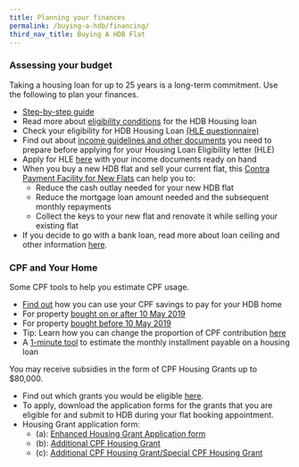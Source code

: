 ```yaml
---
title: Planning your finances
permalink: /buying-a-hdb/financing/
third_nav_title: Buying A HDB Flat
---
```


### Assessing your budget

Taking a housing loan for up to 25 years is a long-term commitment. Use the following to plan your finances.

- [Step-by-step guide](https://hdb.gov.sg/cs/infoweb/residential/financing-a-flat-purchase/step-by-step-guide-to-financial-planning)
- Read more about [eligibility conditions](https://hdb.gov.sg/cs/infoweb/residential/financing-a-flat-purchase/housing-loan-from-hdb/eligibility-conditions) for the HDB Housing loan
- Check your eligibility for HDB Housing Loan [(HLE questionnaire)](https://services2.hdb.gov.sg/webapp/BP13EligCheck/BP13SHome?strSystem=CHECK)
- Find out about [income guidelines and other documents](https://hdb.gov.sg/cs/infoweb/residential/financing-a-flat-purchase/housing-loan-from-hdb/income-guidelines-and-other-documents) you need to prepare before applying for your Housing Loan Eligibility letter (HLE)
- Apply for HLE [here](https://services2.hdb.gov.sg/webapp/BP27AWHLEApplication/BP27SHome) with your income documents ready on hand
- When you buy a new HDB flat and sell your current flat, this [Contra Payment Facility for New Flats](https://hdb.gov.sg/cs/infoweb/residential/financing-a-flat-purchase/housing-loan-from-hdb/contra-payment-facility-for-new-flats) can help you to:
    - Reduce the cash outlay needed for your new HDB flat
    - Reduce the mortgage loan amount needed and the subsequent monthly repayments
    - Collect the keys to your new flat and renovate it while selling your existing flat
- If you decide to go with a bank loan, read more about loan ceiling and other information [here](https://hdb.gov.sg/cs/infoweb/residential/financing-a-flat-purchase/housing-loan-from-banks).

### CPF and Your Home

Some CPF tools to help you estimate CPF usage.

- [Find out](https://www.cpf.gov.sg/Members/Schemes/schemes/housing/public-housing-scheme) how you can use your CPF savings to pay for your HDB home
- For property [bought on or after 10 May 2019](https://www.cpf.gov.sg/eSvc/Web/Schemes/CpfHousingUsage/Input1)
- For property [bought before 10 May 2019](https://www.cpf.gov.sg/eSvc/Web/Schemes/CpfHousingWithdrawalLimits/CpfHousingWithdrawalLimits)
- Tip: Learn how you can change the proportion of CPF contribution [here](https://www.cpf.gov.sg/members/FAQ/schemes/housing/housing-scheme/FAQDetails?category=housing&group=Housing+Scheme&ajfaqid=2185620&folderid=11415)
- A [1-minute tool](https://www.cpf.gov.sg/eSvc/Web/Schemes/MonthlyInstallment/MonthlyInstallmentCalculate) to estimate the monthly installment payable on a housing loan


You may receive subsidies in the form of CPF Housing Grants up to $80,000. 

- Find out which grants you would be eligible [here](https://www.hdb.gov.sg/cs/infoweb/residential/buying-a-flat/new/cpf-housing-grants-for-hdb-flats).
- To apply, download the application forms for the grants that you are eligible for and submit to HDB during your flat booking appointment.
- Housing Grant application form:
    - (a): [Enhanced Housing Grant Application form](https://www.hdb.gov.sg/cs/infoweb/doc/ehg-form)
     - (b): [Additional CPF Housing Grant](https://www.hdb.gov.sg/cs/infoweb/doc/ahg-form)
     - (c): [Additional CPF Housing Grant/Special CPF Housing Grant](https://www.hdb.gov.sg/cs/infoweb/doc/ahg/shg-form)

